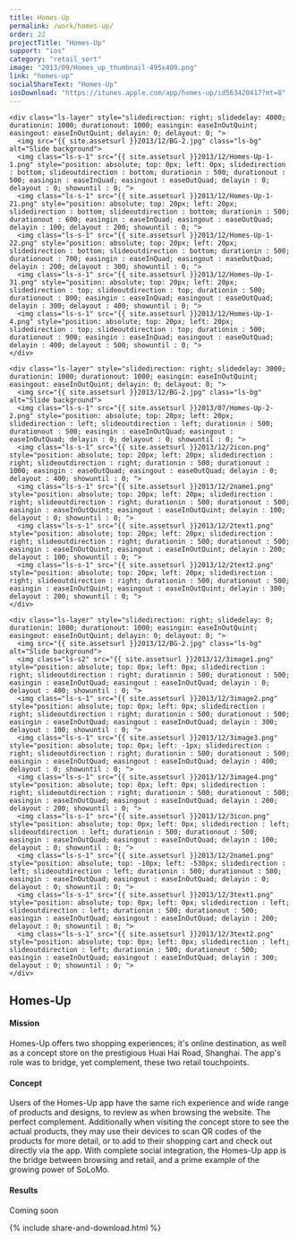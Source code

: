 ```yaml
---
title: Homes-Up
permalink: /work/homes-up/
order: 22
projectTitle: "Homes-Up"
support: "ios"
category: "retail_sort"
image: "2013/09/Homes_up_thumbnail-495x400.png"
link: "homes-up"
socialShareText: "Homes-Up"
iosDownload: "https://itunes.apple.com/app/homes-up/id563420417?mt=8"
---
```

<div class="avia-layerslider solid_bottom_border">
  <div id="layerslider_1" class="ls-wp-container">

    <div class="ls-layer" style="slidedirection: right; slidedelay: 4000; durationin: 1000; durationout: 1000; easingin: easeInOutQuint; easingout: easeInOutQuint; delayin: 0; delayout: 0; ">
      <img src="{{ site.assetsurl }}2013/12/BG-2.jpg" class="ls-bg" alt="Slide background">
      <img class="ls-s-1" src="{{ site.assetsurl }}2013/12/Homes-Up-1-1.png" style="position: absolute; top: 0px; left: 0px; slidedirection : bottom; slideoutdirection : bottom; durationin : 500; durationout : 500; easingin : easeInQuad; easingout : easeOutQuad; delayin : 0; delayout : 0; showuntil : 0; ">
      <img class="ls-s-1" src="{{ site.assetsurl }}2013/12/Homes-Up-1-21.png" style="position: absolute; top: 20px; left: 20px; slidedirection : bottom; slideoutdirection : bottom; durationin : 500; durationout : 600; easingin : easeInQuad; easingout : easeOutQuad; delayin : 100; delayout : 200; showuntil : 0; ">
      <img class="ls-s-1" src="{{ site.assetsurl }}2013/12/Homes-Up-1-22.png" style="position: absolute; top: 20px; left: 20px; slidedirection : bottom; slideoutdirection : bottom; durationin : 500; durationout : 700; easingin : easeInQuad; easingout : easeOutQuad; delayin : 200; delayout : 300; showuntil : 0; ">
      <img class="ls-s-1" src="{{ site.assetsurl }}2013/12/Homes-Up-1-31.png" style="position: absolute; top: 20px; left: 20px; slidedirection : top; slideoutdirection : top; durationin : 500; durationout : 800; easingin : easeInQuad; easingout : easeOutQuad; delayin : 300; delayout : 400; showuntil : 0; ">
      <img class="ls-s-1" src="{{ site.assetsurl }}2013/12/Homes-Up-1-4.png" style="position: absolute; top: 20px; left: 20px; slidedirection : top; slideoutdirection : top; durationin : 500; durationout : 900; easingin : easeInQuad; easingout : easeOutQuad; delayin : 400; delayout : 500; showuntil : 0; ">
    </div>

    <div class="ls-layer" style="slidedirection: right; slidedelay: 3000; durationin: 1000; durationout: 1000; easingin: easeInOutQuint; easingout: easeInOutQuint; delayin: 0; delayout: 0; ">
      <img src="{{ site.assetsurl }}2013/12/BG-2.jpg" class="ls-bg" alt="Slide background">
      <img class="ls-s-1" src="{{ site.assetsurl }}2013/07/Homes-Up-2-2.png" style="position: absolute; top: 20px; left: 20px; slidedirection : left; slideoutdirection : left; durationin : 500; durationout : 500; easingin : easeInOutQuad; easingout : easeInOutQuad; delayin : 0; delayout : 0; showuntil : 0; ">
      <img class="ls-s-1" src="{{ site.assetsurl }}2013/12/2icon.png" style="position: absolute; top: 20px; left: 20px; slidedirection : right; slideoutdirection : right; durationin : 500; durationout : 1000; easingin : easeOutQuad; easingout : easeOutQuad; delayin : 0; delayout : 400; showuntil : 0; ">
      <img class="ls-s-1" src="{{ site.assetsurl }}2013/12/2name1.png" style="position: absolute; top: 20px; left: 20px; slidedirection : right; slideoutdirection : right; durationin : 500; durationout : 500; easingin : easeInOutQuint; easingout : easeInOutQuint; delayin : 100; delayout : 0; showuntil : 0; ">
      <img class="ls-s-1" src="{{ site.assetsurl }}2013/12/2text1.png" style="position: absolute; top: 20px; left: 20px; slidedirection : right; slideoutdirection : right; durationin : 500; durationout : 500; easingin : easeInOutQuint; easingout : easeInOutQuint; delayin : 200; delayout : 100; showuntil : 0; ">
      <img class="ls-s-1" src="{{ site.assetsurl }}2013/12/2text2.png" style="position: absolute; top: 20px; left: 20px; slidedirection : right; slideoutdirection : right; durationin : 500; durationout : 500; easingin : easeInOutQuint; easingout : easeInOutQuint; delayin : 300; delayout : 200; showuntil : 0; ">
    </div>

    <div class="ls-layer" style="slidedirection: right; slidedelay: 0; durationin: 1000; durationout: 1000; easingin: easeInOutQuint; easingout: easeInOutQuint; delayin: 0; delayout: 0; ">
      <img src="{{ site.assetsurl }}2013/12/BG-2.jpg" class="ls-bg" alt="Slide background">
      <img class="ls-s2" src="{{ site.assetsurl }}2013/12/3image1.png" style="position: absolute; top: 0px; left: 0px; slidedirection : right; slideoutdirection : right; durationin : 500; durationout : 500; easingin : easeInOutQuad; easingout : easeInOutQuad; delayin : 0; delayout : 400; showuntil : 0; ">
      <img class="ls-s-1" src="{{ site.assetsurl }}2013/12/3image2.png" style="position: absolute; top: 0px; left: 0px; slidedirection : right; slideoutdirection : right; durationin : 500; durationout : 500; easingin : easeInOutQuad; easingout : easeInOutQuad; delayin : 300; delayout : 100; showuntil : 0; ">
      <img class="ls-s-1" src="{{ site.assetsurl }}2013/12/3image3.png" style="position: absolute; top: 0px; left: -1px; slidedirection : right; slideoutdirection : right; durationin : 500; durationout : 500; easingin : easeInOutQuad; easingout : easeInOutQuad; delayin : 400; delayout : 0; showuntil : 0; ">
      <img class="ls-s-1" src="{{ site.assetsurl }}2013/12/3image4.png" style="position: absolute; top: 0px; left: 0px; slidedirection : right; slideoutdirection : right; durationin : 500; durationout : 500; easingin : easeInOutQuad; easingout : easeInOutQuad; delayin : 200; delayout : 200; showuntil : 0; ">
      <img class="ls-s-1" src="{{ site.assetsurl }}2013/12/3icon.png" style="position: absolute; top: 0px; left: 0px; slidedirection : left; slideoutdirection : left; durationin : 500; durationout : 500; easingin : easeInOutQuad; easingout : easeInOutQuad; delayin : 100; delayout : 0; showuntil : 0; ">
      <img class="ls-s-1" src="{{ site.assetsurl }}2013/12/2name1.png" style="position: absolute; top: -10px; left: -530px; slidedirection : left; slideoutdirection : left; durationin : 500; durationout : 500; easingin : easeInOutQuad; easingout : easeInOutQuad; delayin : 0; delayout : 0; showuntil : 0; ">
      <img class="ls-s-1" src="{{ site.assetsurl }}2013/12/3text1.png" style="position: absolute; top: 0px; left: 0px; slidedirection : left; slideoutdirection : left; durationin : 500; durationout : 500; easingin : easeInOutQuad; easingout : easeInOutQuad; delayin : 200; delayout : 0; showuntil : 0; ">
      <img class="ls-s-1" src="{{ site.assetsurl }}2013/12/3text2.png" style="position: absolute; top: 0px; left: 0px; slidedirection : left; slideoutdirection : left; durationin : 500; durationout : 500; easingin : easeInOutQuad; easingout : easeInOutQuad; delayin : 300; delayout : 0; showuntil : 0; ">
    </div>
  </div>
</div>

<div class="wrapper content project-detail" markdown="1">
  <h2 class="content-h2 with-bottom-line">Homes-Up</h2>

#### Mission

Homes-Up offers two shopping experiences; it's online destination, as well as a concept store on the prestigious Huai Hai Road, Shanghai. The app's role was to bridge, yet complement, these two retail touchpoints.

#### Concept

Users of the Homes-Up app have the same rich experience and wide range of products and designs, to review as when browsing the website. The perfect complement. Additionally when visiting the concept store to see the actual products, they may use their devices to scan QR codes of the products for more detail, or to add to their shopping cart and check out directly via the app. With complete social integration, the Homes-Up app is the bridge between browsing and retail, and a prime example of the growing power of SoLoMo.

#### Results

Coming soon

</div>

{% include share-and-download.html %}

<script>
$(document).ready(function() {
  if (typeof $.fn.layerSlider == "undefined") {
    lsShowNotice('layerslider_1','jquery');
  }
  else if (typeof $.transit == "undefined" || typeof $.transit.modifiedForLayerSlider == "undefined") {
    lsShowNotice('layerslider_1', 'transit');
  }
  else
  {
    $("#layerslider_1").layerSlider({
      width : '1440px',
      height : '600px',
      responsive : true,
      responsiveUnder : 0,
      sublayerContainer : 0,
      autoStart : false,
      pauseOnHover : true,
      firstLayer : 1,
      animateFirstLayer : true,
      randomSlideshow : false,
      twoWaySlideshow : true,
      loops : 0,
      forceLoopNum : true,
      autoPlayVideos : true,
      autoPauseSlideshow : 'auto',
      youtubePreview : 'maxresdefault.jpg',
      keybNav : true,
      touchNav : true,
      skin : 'fullwidth',
      skinsPath : '../../css/LayerSlider/skins/',
      globalBGColor : '#ffffff',
      navPrevNext : true,
      navStartStop : false,
      navButtons : true,
      hoverPrevNext : true,
      hoverBottomNav : false,
      showBarTimer : false,
      showCircleTimer : true,
      thumbnailNavigation : 'disabled',
      tnWidth : 100,
      tnHeight : 60,
      tnContainerWidth : '60%',
      tnActiveOpacity : 35,
      tnInactiveOpacity : 100,
      imgPreload : true,
      yourLogo : false,
      yourLogoStyle : 'left: 10px; top: 10px;',
      yourLogoLink : false,
      yourLogoTarget : '_self',
      cbInit : function(element) { },
      cbStart : function(data) { },
      cbStop : function(data) { },
      cbPause : function(data) { },
      cbAnimStart : function(data) { },
      cbAnimStop : function(data) { },
      cbPrev : function(data) { },
      cbNext : function(data) { }
    });
  }
});
</script>
